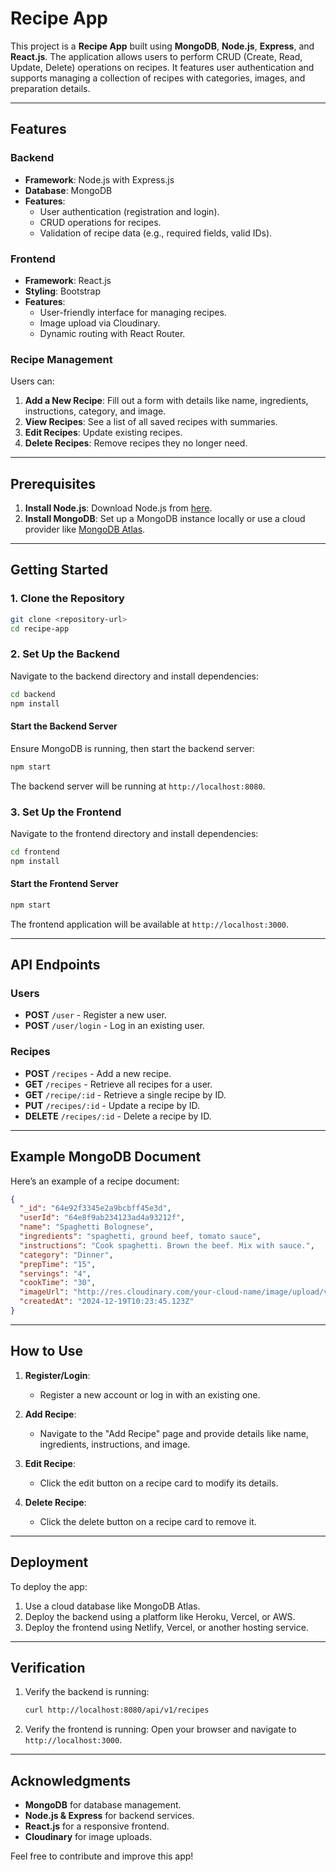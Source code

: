 # Recipe App

This project is a **Recipe App** built using **MongoDB**, **Node.js**, **Express**, and **React.js**. The application allows users to perform CRUD (Create, Read, Update, Delete) operations on recipes. It features user authentication and supports managing a collection of recipes with categories, images, and preparation details.

---

## Features

### Backend
- **Framework**: Node.js with Express.js
- **Database**: MongoDB
- **Features**:
  - User authentication (registration and login).
  - CRUD operations for recipes.
  - Validation of recipe data (e.g., required fields, valid IDs).

### Frontend
- **Framework**: React.js
- **Styling**: Bootstrap
- **Features**:
  - User-friendly interface for managing recipes.
  - Image upload via Cloudinary.
  - Dynamic routing with React Router.

### Recipe Management
Users can:
1. **Add a New Recipe**: Fill out a form with details like name, ingredients, instructions, category, and image.
2. **View Recipes**: See a list of all saved recipes with summaries.
3. **Edit Recipes**: Update existing recipes.
4. **Delete Recipes**: Remove recipes they no longer need.

---

## Prerequisites
1. **Install Node.js**: Download Node.js from [here](https://nodejs.org/).
2. **Install MongoDB**: Set up a MongoDB instance locally or use a cloud provider like [MongoDB Atlas](https://www.mongodb.com/atlas).

---

## Getting Started

### 1. Clone the Repository
```bash
git clone <repository-url>
cd recipe-app
```

### 2. Set Up the Backend
Navigate to the backend directory and install dependencies:
```bash
cd backend
npm install
```

#### Start the Backend Server
Ensure MongoDB is running, then start the backend server:
```bash
npm start
```
The backend server will be running at `http://localhost:8080`.

### 3. Set Up the Frontend
Navigate to the frontend directory and install dependencies:
```bash
cd frontend
npm install
```

#### Start the Frontend Server
```bash
npm start
```
The frontend application will be available at `http://localhost:3000`.

---

## API Endpoints

### Users
- **POST** `/user` - Register a new user.
- **POST** `/user/login` - Log in an existing user.

### Recipes
- **POST** `/recipes` - Add a new recipe.
- **GET** `/recipes` - Retrieve all recipes for a user.
- **GET** `/recipe/:id` - Retrieve a single recipe by ID.
- **PUT** `/recipes/:id` - Update a recipe by ID.
- **DELETE** `/recipes/:id` - Delete a recipe by ID.

---

## Example MongoDB Document

Here’s an example of a recipe document:
```json
{
  "_id": "64e92f3345e2a9bcbff45e3d",
  "userId": "64e8f9ab234123ad4a93212f",
  "name": "Spaghetti Bolognese",
  "ingredients": "spaghetti, ground beef, tomato sauce",
  "instructions": "Cook spaghetti. Brown the beef. Mix with sauce.",
  "category": "Dinner",
  "prepTime": "15",
  "servings": "4",
  "cookTime": "30",
  "imageUrl": "http://res.cloudinary.com/your-cloud-name/image/upload/v1732959545/example.jpg",
  "createdAt": "2024-12-19T10:23:45.123Z"
}
```

---

## How to Use

1. **Register/Login**:
   - Register a new account or log in with an existing one.

2. **Add Recipe**:
   - Navigate to the "Add Recipe" page and provide details like name, ingredients, instructions, and image.

3. **Edit Recipe**:
   - Click the edit button on a recipe card to modify its details.

4. **Delete Recipe**:
   - Click the delete button on a recipe card to remove it.

---

## Deployment

To deploy the app:
1. Use a cloud database like MongoDB Atlas.
2. Deploy the backend using a platform like Heroku, Vercel, or AWS.
3. Deploy the frontend using Netlify, Vercel, or another hosting service.

---

## Verification

1. Verify the backend is running:
   ```bash
   curl http://localhost:8080/api/v1/recipes
   ```

2. Verify the frontend is running:
   Open your browser and navigate to `http://localhost:3000`.

---

## Acknowledgments
- **MongoDB** for database management.
- **Node.js & Express** for backend services.
- **React.js** for a responsive frontend.
- **Cloudinary** for image uploads.

Feel free to contribute and improve this app!

